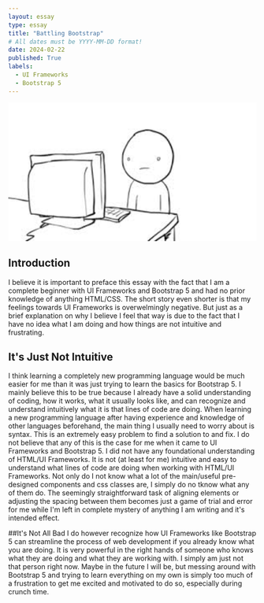 ```yaml
---
layout: essay
type: essay
title: "Battling Bootstrap"
# All dates must be YYYY-MM-DD format!
date: 2024-02-22
published: True
labels:
  - UI Frameworks
  - Bootstrap 5
---
```


<img width="768px" class="rounded float-start pe-4" src="../img/hmm.jpeg">

## Introduction
I believe it is important to preface this essay with the fact that I am a complete beginner with UI Frameworks and Bootstrap 5 and had no prior knowledge of anything HTML/CSS. The short story even shorter is that my feelings towards UI Frameworks is overwelmingly negative. But just as a brief explanation on why I believe I feel that way is due to the fact that I have no idea what I am doing and how things are not intuitive and frustrating.

## It's Just Not Intuitive
I think learning a completely new programming language would be much easier for me than it was just trying to learn the basics for Bootstrap 5. I mainly believe this to be true because I already have a solid understanding of coding, how it works, what it usually looks like, and can recognize and understand intuitively what it is that lines of code are doing. When learning a new programming language after having experience and knowledge of other languages beforehand, the main thing I usually need to worry about is syntax. This is an extremely easy problem to find a solution to and fix. I do not believe that any of this is the case for me when it came to UI Frameworks and Bootstrap 5. I did not have any foundational understanding of HTML/UI Frameworks. It is not (at least for me) intuitive and easy to understand what lines of code are doing when working with HTML/UI Frameworks. Not only do I not know what a lot of the main/useful pre-designed components and css classes are, I simply do no tknow what any of them do. The seemingly straightforward task of aligning elements or adjusting the spacing between them becomes just a game of trial and error for me while I'm left in complete mystery of anything I am writing and it's intended effect.

##It's Not All Bad
I do however recognize how UI Frameworks like Bootstrap 5 can streamline the process of web development if you already know what you are doing. It is very powerful in the right hands of someone who knows what they are doing and what they are working with. I simply am just not that person right now. Maybe in the future I will be, but messing around with Bootstrap 5 and trying to learn everything on my own is simply too much of a frustration to get me excited and motivated to do so, especially during crunch time. 
